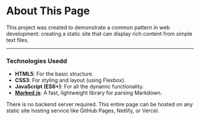 # About This Page

This project was created to demonstrate a common pattern in web development: creating a static site that can display rich content from simple text files.

---

### Technologies Usedd

*   **HTML5**: For the basic structure.
*   **CSS3**: For styling and layout (using Flexbox).
*   **JavaScript (ES6+)**: For all the dynamic functionality.
*   **[Marked.js](https://marked.js.org/)**: A fast, lightweight library for parsing Markdown.

There is no backend server required. This entire page can be hosted on any static site hosting service like GitHub Pages, Netlify, or Vercel.